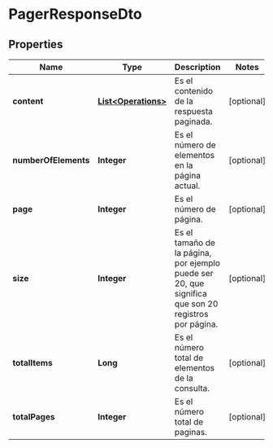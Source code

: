 # PagerResponseDto

## Properties
Name | Type | Description | Notes
------------ | ------------- | ------------- | -------------
**content** | [**List&lt;Operations&gt;**](Operations.md) | Es el contenido de la respuesta paginada. |  [optional]
**numberOfElements** | **Integer** | Es el número de elementos en la página actual. |  [optional]
**page** | **Integer** | Es el número de página. |  [optional]
**size** | **Integer** | Es el tamaño de la página, por ejemplo puede ser 20, que significa que son 20 registros por página. |  [optional]
**totalItems** | **Long** | Es el número total de elementos de la consulta. |  [optional]
**totalPages** | **Integer** | Es el número total de paginas. |  [optional]
